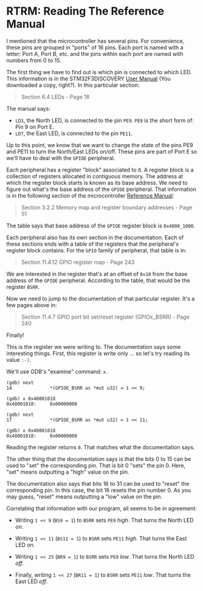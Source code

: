 # RTRM: Reading The Reference Manual

I mentioned that the microcontroller has several pins. For convenience, these
pins are grouped in "ports" of 16 pins. Each port is named with a letter: Port
A, Port B, etc. and the pins within each port are named with numbers from 0
to 15.

The first thing we have to find out is which pin is connected to which LED. This
information is in the STM32F3DISCOVERY [User Manual] (You downloaded a copy,
right?). In this particular section:

[User Manual]: http://www.st.com/resource/en/user_manual/dm00063382.pdf

> Section 6.4 LEDs - Page 18

The manual says:

- `LD3`, the North LED, is connected to the pin `PE9`. `PE9` is the short form
  of: Pin 9 on Port E.
- `LD7`, the East LED, is connected to the pin `PE11`.

Up to this point, we know that we want to change the state of the pins PE9 and
PE11 to turn the North/East LEDs on/off. These pins are part of Port E so we'll
have to deal with the `GPIOE` peripheral.

Each peripheral has a register "block" associated to it. A register block is a
collection of registers allocated in contiguous memory. The address at which
the register block starts is known as its base address. We need to figure out
what's the base address of the `GPIOE` peripheral. That information is in the
following section of the microcontroller [Reference Manual]:

[Reference Manual]: http://www.st.com/resource/en/reference_manual/dm00043574.pdf

> Section 3.2.2 Memory map and register boundary addresses - Page 51

The table says that base address of the `GPIOE` register block is `0x4800_1000`.

Each peripheral also has its own section in the documentation. Each of these
sections ends with a table of the registers that the peripheral's register block
contains. For the `GPIO` family of peripheral, that table is in:

> Section 11.4.12 GPIO register map - Page 243

We are interested in the register that's at an offset of `0x18` from the base
address of the `GPIOE` peripheral. According to the table, that would be the
register `BSRR`.

Now we need to jump to the documentation of that particular register. It's a few
pages above in:

> Section 11.4.7 GPIO port bit set/reset register (GPIOx_BSRR) - Page 240

Finally!

This is the register we were writing to. The documentation says some interesting
things. First, this register is write only ... so let's try reading its value
`:-)`.

We'll use GDB's "examine" command: `x`.

```
(gdb) next
14              *(GPIOE_BSRR as *mut u32) = 1 << 9;

(gdb) x 0x48001018
0x48001018:     0x00000000

(gdb) next
17              *(GPIOE_BSRR as *mut u32) = 1 << 11;

(gdb) x 0x48001018
0x48001018:     0x00000000
```

Reading the register returns `0`. That matches what the documentation says.

The other thing that the documentation says is that the bits 0 to 15 can be used
to "set" the corresponding pin. That is bit 0 "sets" the pin 0. Here, "set"
means outputting a "high" value on the pin.

The documentation also says that bits 16 to 31 can be used to "reset" the
corresponding pin. In this case, the bit 16 resets the pin number 0. As you may
guess, "reset" means outputting a "low" value on the pin.

Correlating that information with our program, all seems to be in agreement:

- Writing `1 << 9` (`BS9 = 1`)  to `BSRR`  sets `PE9` *high*. That turns the
  North LED *on*.

- Writing `1 << 11` (`BS11 = 1`) to `BSRR` sets `PE11` *high*. That turns the
  East LED *on*.

- Writing `1 << 25` (`BR9 = 1`) to `BSRR` sets `PE9` *low*. That turns the
  North LED *off*.

- Finally, writing `1 << 27` (`BR11 = 1`) to `BSRR` sets `PE11` *low*. That
  turns the East LED *off*.
